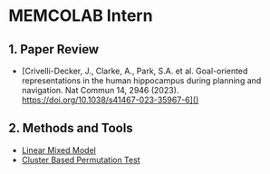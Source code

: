 # MEMCOLAB Intern

## 1. Paper Review
* [Crivelli-Decker, J., Clarke, A., Park, S.A. et al. Goal-oriented representations in the human hippocampus during planning and navigation. Nat Commun 14, 2946 (2023). https://doi.org/10.1038/s41467-023-35967-6]()

## 2. Methods and Tools
* [Linear Mixed Model]()
* [Cluster Based Permutation Test]()
